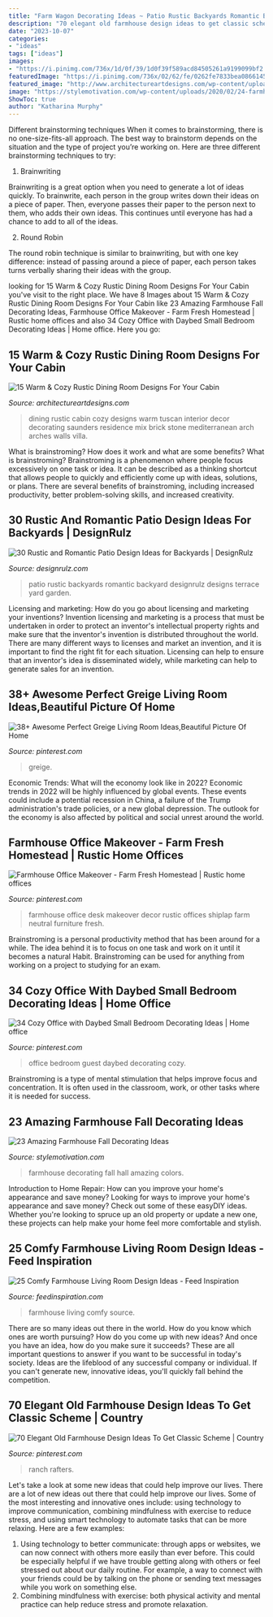 ```yaml
---
title: "Farm Wagon Decorating Ideas ~ Patio Rustic Backyards Romantic Backyard Designrulz Designs Terrace Yard Garden"
description: "70 elegant old farmhouse design ideas to get classic scheme"
date: "2023-10-07"
categories:
- "ideas"
tags: ["ideas"]
images:
- "https://i.pinimg.com/736x/1d/0f/39/1d0f39f589acd84505261a9199099bf2.jpg"
featuredImage: "https://i.pinimg.com/736x/02/62/fe/0262fe7833bea0866145bc53c2596049--farmhouse-desk-farmhouse-style.jpg"
featured_image: "http://www.architectureartdesigns.com/wp-content/uploads/2014/10/15-Warm-Cozy-Rustic-Dining-Room-Designs-For-Your-Cabin-5-630x883.jpg"
image: "https://stylemotivation.com/wp-content/uploads/2020/02/24-farmhouse-fall-decorating-ideas-homebnc-927x1400.jpg"
ShowToc: true
author: "Katharina Murphy"
---
```



Different brainstorming techniques
When it comes to brainstorming, there is no one-size-fits-all approach. The best way to brainstorm depends on the situation and the type of project you’re working on. Here are three different brainstorming techniques to try:
1. Brainwriting

Brainwriting is a great option when you need to generate a lot of ideas quickly. To brainwrite, each person in the group writes down their ideas on a piece of paper. Then, everyone passes their paper to the person next to them, who adds their own ideas. This continues until everyone has had a chance to add to all of the ideas.

2. Round Robin

The round robin technique is similar to brainwriting, but with one key difference: instead of passing around a piece of paper, each person takes turns verbally sharing their ideas with the group.

	

		
looking for 15 Warm &amp; Cozy Rustic Dining Room Designs For Your Cabin you've visit to the right place. We have 8 Images about 15 Warm &amp; Cozy Rustic Dining Room Designs For Your Cabin like 23 Amazing Farmhouse Fall Decorating Ideas, Farmhouse Office Makeover - Farm Fresh Homestead | Rustic home offices and also 34 Cozy Office with Daybed Small Bedroom Decorating Ideas | Home office. Here you go:
		
    
## 15 Warm &amp; Cozy Rustic Dining Room Designs For Your Cabin

<img loading=lazy src="http://www.architectureartdesigns.com/wp-content/uploads/2014/10/15-Warm-Cozy-Rustic-Dining-Room-Designs-For-Your-Cabin-5-630x883.jpg" onerror="this.onerror=null;this.src='https://tse1.mm.bing.net/th?id=OIP.M1k4_ziyyv2si8RB1eDdiwHaKY&amp;pid=15.1';" alt="15 Warm &amp; Cozy Rustic Dining Room Designs For Your Cabin">

_Source: architectureartdesigns.com_

>dining rustic cabin cozy designs warm tuscan interior decor decorating saunders residence mix brick stone mediterranean arch arches walls villa. 

	

What is brainstroming? How does it work and what are some benefits?
What is brainstroming? Brainstroming is a phenomenon where people focus excessively on one task or idea. It can be described as a thinking shortcut that allows people to quickly and efficiently come up with ideas, solutions, or plans. There are several benefits of brainstroming, including increased productivity, better problem-solving skills, and increased creativity.

    
## 30 Rustic And Romantic Patio Design Ideas For Backyards | DesignRulz

<img loading=lazy src="http://cdn.designrulz.com/wp-content/uploads/2013/05/006veranda-designrulz-.jpg" onerror="this.onerror=null;this.src='https://tse3.mm.bing.net/th?id=OIP.Z7LjR1BieKiJZFaMJ6t1QgHaJ4&amp;pid=15.1';" alt="30 Rustic and Romantic Patio Design Ideas for Backyards | DesignRulz">

_Source: designrulz.com_

>patio rustic backyards romantic backyard designrulz designs terrace yard garden. 

	

Licensing and marketing: How do you go about licensing and marketing your inventions?
Invention licensing and marketing is a process that must be undertaken in order to protect an inventor's intellectual property rights and make sure that the inventor's invention is distributed throughout the world. There are many different ways to licenses and market an invention, and it is important to find the right fit for each situation. Licensing can help to ensure that an inventor's idea is disseminated widely, while marketing can help to generate sales for an invention.

    
## 38+ Awesome Perfect Greige Living Room Ideas,Beautiful Picture Of Home

<img loading=lazy src="https://i.pinimg.com/736x/06/b8/bd/06b8bdd639d195268ea3a7dbbc25ba03.jpg" onerror="this.onerror=null;this.src='https://tse2.mm.bing.net/th?id=OIP.2kPJFVuZtnLeApVyIbPbVgHaJ3&amp;pid=15.1';" alt="38+ Awesome Perfect Greige Living Room Ideas,Beautiful Picture Of Home">

_Source: pinterest.com_

>greige. 

	

Economic Trends: What will the economy look like in 2022?
Economic trends in 2022 will be highly influenced by global events. These events could include a potential recession in China, a failure of the Trump administration's trade policies, or a new global depression. The outlook for the economy is also affected by political and social unrest around the world.

    
## Farmhouse Office Makeover - Farm Fresh Homestead | Rustic Home Offices

<img loading=lazy src="https://i.pinimg.com/736x/02/62/fe/0262fe7833bea0866145bc53c2596049--farmhouse-desk-farmhouse-style.jpg" onerror="this.onerror=null;this.src='https://tse1.mm.bing.net/th?id=OIP.Fg2VPlt3Szm5VrXJgS8OMwHaLL&amp;pid=15.1';" alt="Farmhouse Office Makeover - Farm Fresh Homestead | Rustic home offices">

_Source: pinterest.com_

>farmhouse office desk makeover decor rustic offices shiplap farm neutral furniture fresh. 

	

Brainstroming is a personal productivity method that has been around for a while. The idea behind it is to focus on one task and work on it until it becomes a natural Habit. Brainstroming can be used for anything from working on a project to studying for an exam.

    
## 34 Cozy Office With Daybed Small Bedroom Decorating Ideas | Home Office

<img loading=lazy src="https://i.pinimg.com/736x/1d/0f/39/1d0f39f589acd84505261a9199099bf2.jpg" onerror="this.onerror=null;this.src='https://tse4.mm.bing.net/th?id=OIP.3Gtlmb5sxNODlqgtR3FEJQHaKX&amp;pid=15.1';" alt="34 Cozy Office with Daybed Small Bedroom Decorating Ideas | Home office">

_Source: pinterest.com_

>office bedroom guest daybed decorating cozy. 

	

Brainstroming is a type of mental stimulation that helps improve focus and concentration. It is often used in the classroom, work, or other tasks where it is needed for success.

    
## 23 Amazing Farmhouse Fall Decorating Ideas

<img loading=lazy src="https://stylemotivation.com/wp-content/uploads/2020/02/24-farmhouse-fall-decorating-ideas-homebnc-927x1400.jpg" onerror="this.onerror=null;this.src='https://tse3.mm.bing.net/th?id=OIP.1K-FY4fvXaWfDRpIgDW3kwHaLL&amp;pid=15.1';" alt="23 Amazing Farmhouse Fall Decorating Ideas">

_Source: stylemotivation.com_

>farmhouse decorating fall hall amazing colors. 

	

Introduction to Home Repair: How can you improve your home's appearance and save money?
Looking for ways to improve your home's appearance and save money? Check out some of these easyDIY ideas. Whether you're looking to spruce up an old property or update a new one, these projects can help make your home feel more comfortable and stylish.

    
## 25 Comfy Farmhouse Living Room Design Ideas - Feed Inspiration

<img loading=lazy src="http://feedinspiration.com/wp-content/uploads/2016/03/Farmhouse-Living-Room-Design-1.jpg" onerror="this.onerror=null;this.src='https://tse2.mm.bing.net/th?id=OIP.KpDXUPsDyAH0oLtQWu5yiQHaJ_&amp;pid=15.1';" alt="25 Comfy Farmhouse Living Room Design Ideas - Feed Inspiration">

_Source: feedinspiration.com_

>farmhouse living comfy source. 

	

There are so many ideas out there in the world. How do you know which ones are worth pursuing? How do you come up with new ideas? And once you have an idea, how do you make sure it succeeds? These are all important questions to answer if you want to be successful in today's society. Ideas are the lifeblood of any successful company or individual. If you can't generate new, innovative ideas, you'll quickly fall behind the competition.

    
## 70 Elegant Old Farmhouse Design Ideas To Get Classic Scheme | Country

<img loading=lazy src="https://i.pinimg.com/736x/f8/00/35/f800351e8f6ec5856398b34db3a28730.jpg" onerror="this.onerror=null;this.src='https://tse2.mm.bing.net/th?id=OIP.NXkNt27Jt5zNFoEoOE35awHaLE&amp;pid=15.1';" alt="70 Elegant Old Farmhouse Design Ideas To Get Classic Scheme | Country">

_Source: pinterest.com_

>ranch rafters. 

	

Let's take a look at some new ideas that could help improve our lives.
There are a lot of new ideas out there that could help improve our lives. Some of the most interesting and innovative ones include: using technology to improve communication, combining mindfulness with exercise to reduce stress, and using smart technology to automate tasks that can be more relaxing. Here are a few examples: 
1. Using technology to better communicate: through apps or websites, we can now connect with others more easily than ever before. This could be especially helpful if we have trouble getting along with others or feel stressed out about our daily routine. For example, a way to connect with your friends could be by talking on the phone or sending text messages while you work on something else. 
2. Combining mindfulness with exercise: both physical activity and mental practice can help reduce stress and promote relaxation.


